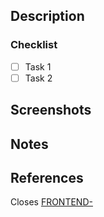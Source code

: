 ## Description
<!-- Description about what you do in this pull request -->

### Checklist
- [ ] Task 1
- [ ] Task 2

## Screenshots

## Notes
<!-- If you have notes to add -->

## References
<!-- Change <X> for the issue number -->
Closes [FRONTEND-<X>](https://musketgeeks.youtrack.cloud/issue/FRONTEND-<X>/)